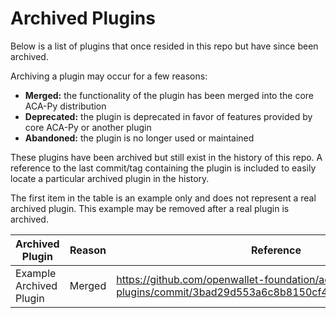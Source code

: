 # Archived Plugins

Below is a list of plugins that once resided in this repo but have since been archived.

Archiving a plugin may occur for a few reasons:

- **Merged:** the functionality of the plugin has been merged into the core ACA-Py distribution
- **Deprecated:** the plugin is deprecated in favor of features provided by core ACA-Py or another plugin
- **Abandoned:** the plugin is no longer used or maintained

These plugins have been archived but still exist in the history of this repo. A reference to the last commit/tag containing the plugin is included to easily locate a particular archived plugin in the history.

The first item in the table is an example only and does not represent a real archived plugin. This example may be removed after a real plugin is archived.

Archived Plugin         | Reason | Reference
------------------------|--------|----------
Example Archived Plugin | Merged | https://github.com/openwallet-foundation/acapy-plugins/commit/3bad29d553a6c8b8150cf4f877ba34d73e630f0c
